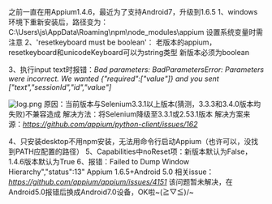 之前一直在用Appium1.4.6，最近为了支持Android7，升级到1.6.5
1、windows环境下重新安装后，路径变为：C:\Users\js\AppData\Roaming\npm\node_modules\appium
      设置系统变量时需注意
2、'resetkeyboard must be boolean'：
      老版本的appium，resetkeyboard和unicodeKeyboard可以为string类型
      新版本必须为boolean

3、执行input text时报错：*Bad parameters: BadParametersError: Parameters were incorrect. We wanted {"required":["value"]} and you sent ["text","sessionId","id","value"]*

![log.png](http://upload-images.jianshu.io/upload_images/4886646-21304af2030a9782.png?imageMogr2/auto-orient/strip%7CimageView2/2/w/1240)
原因：当前版本与Selenium3.3.1以上版本(猜测，3.3.3和3.4.0版本均失败)不兼容造成
解决方法：将Selenium降级至3.3.1或2.53.1版本
解决方案来源：*https://github.com/appium/python-client/issues/162*

4、只安装desktop不用npm安装，无法用命令行启动Appium（也许可以，没找到PATH应配置的路径）
5、Capabilities中noReset项：新版本默认为False，1.4.6版本默认为True
6、报错：Failed to Dump Window Hierarchy","status":13" Appium 1.6.5+Android 5.0
      相关issue：*https://github.com/appium/appium/issues/4151*
      该问题暂未解决，在Android5.0报错后换成Android7.0设备，OK啦~\(≧▽≦)/~
